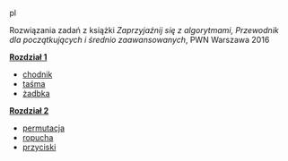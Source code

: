 
pl

Rozwiązania zadań z książki 
*Zaprzyjaźnij się z algorytmami, Przewodnik dla początkujących i  średnio zaawansowanych*, 
PWN Warszawa 2016


[**Rozdział 1**](https://github.com/adrhh/Cpp-exercises/tree/master/basic%20algorithms%20exercises/ch1)

- [chodnik](https://github.com/adrhh/Cpp-exercises/tree/master/basic%20algorithms%20exercises/ch1/chodnik)
- [taśma](https://github.com/adrhh/Cpp-exercises/tree/master/basic%20algorithms%20exercises/ch1/tasma)
- [żadbka](https://github.com/adrhh/Cpp-exercises/tree/master/basic%20algorithms%20exercises/ch1/zabka)


[**Rozdział 2**](https://github.com/adrhh/Cpp-exercises/tree/master/basic%20algorithms%20exercises/ch2)
- [permutacja](https://github.com/adrhh/Cpp-exercises/tree/master/basic%20algorithms%20exercises/ch2/permu)
- [ropucha](https://github.com/adrhh/Cpp-exercises/tree/master/basic%20algorithms%20exercises/ch2/ropucha)
- [przyciski](https://github.com/adrhh/Cpp-exercises/tree/master/basic%20algorithms%20exercises/ch2/przyciski)

